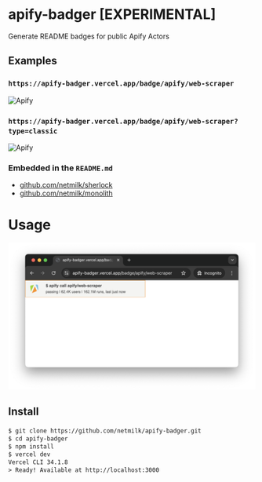 # apify-badger [EXPERIMENTAL]
Generate README badges for public Apify Actors

## Examples

### `https://apify-badger.vercel.app/badge/apify/web-scraper`
![Apify](https://apify-badger.vercel.app/badge/apify/web-scraper?type=apify)


### `https://apify-badger.vercel.app/badge/apify/web-scraper?type=classic`
![Apify](https://apify-badger.vercel.app/badge/apify/web-scraper?type=classic)

### Embedded in the `README.md`

- [github.com/netmilk/sherlock](https://github.com/netmilk/sherlock?tab=readme-ov-file#installation)
- [github.com/netmilk/monolith](https://github.com/netmilk/monolith/blob/master/README.md)



# Usage

![screenshot](https://github.com/netmilk/apify-badger/blob/main/screenshot.png?raw=true)

## Install

```
$ git clone https://github.com/netmilk/apify-badger.git
$ cd apify-badger
$ npm install
$ vercel dev
Vercel CLI 34.1.8
> Ready! Available at http://localhost:3000
```


